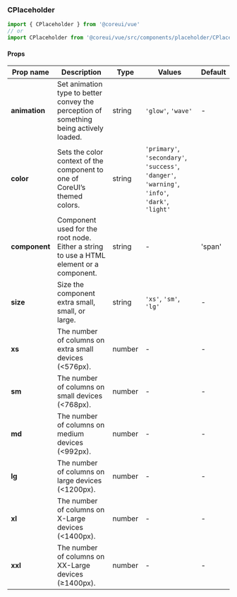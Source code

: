 ### CPlaceholder

```jsx
import { CPlaceholder } from '@coreui/vue'
// or
import CPlaceholder from '@coreui/vue/src/components/placeholder/CPlaceholder'
```

#### Props

| Prop name     | Description                                                                             | Type   | Values                                                                                          | Default |
| ------------- | --------------------------------------------------------------------------------------- | ------ | ----------------------------------------------------------------------------------------------- | ------- |
| **animation** | Set animation type to better convey the perception of something being actively loaded.  | string | `'glow'`, `'wave'`                                                                              | -       |
| **color**     | Sets the color context of the component to one of CoreUI’s themed colors.               | string | `'primary'`, `'secondary'`, `'success'`, `'danger'`, `'warning'`, `'info'`, `'dark'`, `'light'` |         |
| **component** | Component used for the root node. Either a string to use a HTML element or a component. | string | -                                                                                               | 'span'  |
| **size**      | Size the component extra small, small, or large.                                        | string | `'xs'`, `'sm'`, `'lg'`                                                                          | -       |
| **xs**        | The number of columns on extra small devices (<576px).                                  | number | -                                                                                               | -       |
| **sm**        | The number of columns on small devices (<768px).                                        | number | -                                                                                               | -       |
| **md**        | The number of columns on medium devices (<992px).                                       | number | -                                                                                               | -       |
| **lg**        | The number of columns on large devices (<1200px).                                       | number | -                                                                                               | -       |
| **xl**        | The number of columns on X-Large devices (<1400px).                                     | number | -                                                                                               | -       |
| **xxl**       | The number of columns on XX-Large devices (≥1400px).                                    | number | -                                                                                               | -       |
